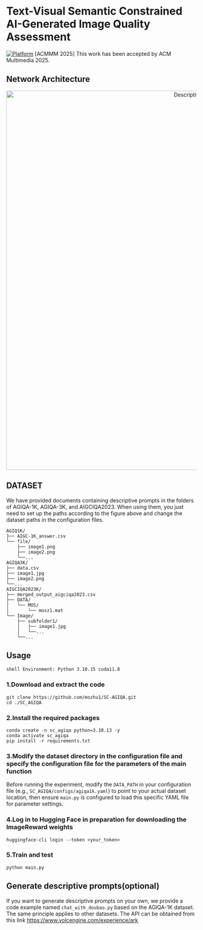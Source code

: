 # Text-Visual Semantic Constrained AI-Generated Image Quality Assessment
[![Platform](https://img.shields.io/badge/Platform-linux-lightgrey?logo=linux)](https://www.linux.org/)
[ACMMM 2025] This work has been accepted by ACM Multimedia 2025.

## Network Architecture
<p align="center">
  <img src="https://github.com/user-attachments/assets/b5bfa381-4c95-4e88-8fa6-0d8a59cb2100" alt="Descriptive Alt Text" width="1000">
</p>

## DATASET
We have provided documents containing descriptive prompts in the folders of AGIQA-1K, AGIQA-3K, and AIGCIQA2023. When using them, you just need to set up the paths according to the figure above and change the dataset paths in the configuration files.
```shell 
AGIQ1K/
├── AIGC-1K_answer.csv
└── file/
    ├── image1.png
    ├── image2.png
    └──...
AGIQA3K/
├── data.csv
├── image1.jpg
├── image2.png
└──...
AIGCIQA2023K/
├── merged_output_aigciqa2023.csv
├── DATA/
│   └── MOS/
│       └── mosz1.mat
└── Image/
    ├── subfolder1/
    │   ├── image1.jpg
    │   └──...
    └──...
```

## Usage

`shell
Environment: Python 3.10.15 cuda11.8
`

### 1.Download and extract the code  
```shell
git clone https://github.com/mozhu1/SC-AGIQA.git
cd ./SC_AGIQA
```

### 2.Install the required packages
```shell
conda create -n sc_agiqa python=3.10.13 -y
conda activate sc_agiqa
pip install -r requirements.txt
```

### 3.Modify the dataset directory in the configuration file and specify the configuration file for the parameters of the main function  
Before running the experiment, modify the `DATA_PATH` in your configuration file (e.g., `SC_AGIQA/configs/agiqa1k.yaml`) to point to your actual dataset location, then ensure `main.py` is configured to load this specific YAML file for parameter settings.

### 4.Log in to Hugging Face in preparation for downloading the ImageReward weights

```shell
huggingface-cli login --token <your_token>
```

### 5.Train and test

```shell
python main.py
```


## Generate descriptive prompts(optional)


If you want to generate descriptive prompts on your own, we provide a code example named `chat_with_doubao.py` based on the AGIQA-1K dataset. The same principle applies to other datasets. The API can be obtained from this link https://www.volcengine.com/experience/ark

